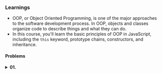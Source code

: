 ### Learnings

- OOP, or Object Oriented Programming, is one of the major approaches to the software development process. In OOP, objects and classes organize code to describe things and what they can do.
- In this course, you'll learn the basic principles of OOP in JavaScript, including the `this` keyword, prototype chains, constructors, and inheritance.

#### Problems
<details>
    <summary style="font-weight: bold; cursor: pointer;">
        01. 
    </summary>
    <ul style="margin-left: 20px; margin-top: 5px;">
        <li><a href="">Problem Link</a></li>
        <li><a href="https://github.com/keerthisureka/Quinbay/blob/main/Part-2(Frontend)/Object%20Oriented%20Programming/">Solution</a></li>
    </ul>
</details>